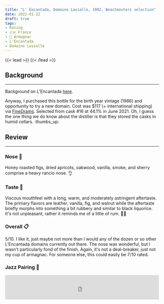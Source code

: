 ```yaml
---
title: "L' Encantada, Domaine Lassalle, 1992, Beastmasters selection"
date: 2022-01-22
draft: true
tags: 
- Rating 
- 🇫🇷 France
- 🍇 Armagnac
- L'Encantada
- Domaine Lassalle
---
```


{{< lead >}}
{{< /lead >}}

## Background
---
Background on L'Encantada [here](https://www.joshmclark.com/spirits/armagnac/lencantada-1974-bellair.html). 

Anyway, I purchased this bottle for the birth year vintage (1986) and opportunity to try a new domain. Cost was $117 (+ international shipping) via [FineDrams](https://www.finedrams.com/). Selected from cask #16 at 44.1% in June 2021. Oh, I guess the one thing we do know about the distiller is that they stored the casks in humid cellars. :thumbs_up: 

## Review
---
### Nose :nose:
Honey roasted figs, dried apricots, oakwood, vanilla, smoke, and sherry comprise a heavy rancio nose. :ok_hand: 

### Taste :tongue:
Viscous mouthfeel with a long, warm, and moderately astringent aftertaste. The primary flavors are leather, vanilla, fig, and walnut while the aftertaste briefly morphs into something a bit rubbery and similar to black liquorice. It's not unpleasant, rather it reminds me of a little of rum. :man_shrugging:

### Overall :clipboard:
5/10. I like it, just maybe not more than I would any of the dozen or so other L'Encantada domains currently out there. The nose was wonderful, but I wasn't particularly fond of the finish. Again, it's not a deal-breaker, just not my cup of armagnac. For someone else, this could easily be 7/10 rated. 

### Jazz Pairing :trumpet:
<iframe src="https://open.spotify.com/embed/track/3WYTn5VlkWkdacjGRsGvSv?utm_source=generator&theme=0" width="100%" height="80" frameBorder="0" allowfullscreen="" allow="autoplay; clipboard-write; encrypted-media; fullscreen; picture-in-picture"></iframe>